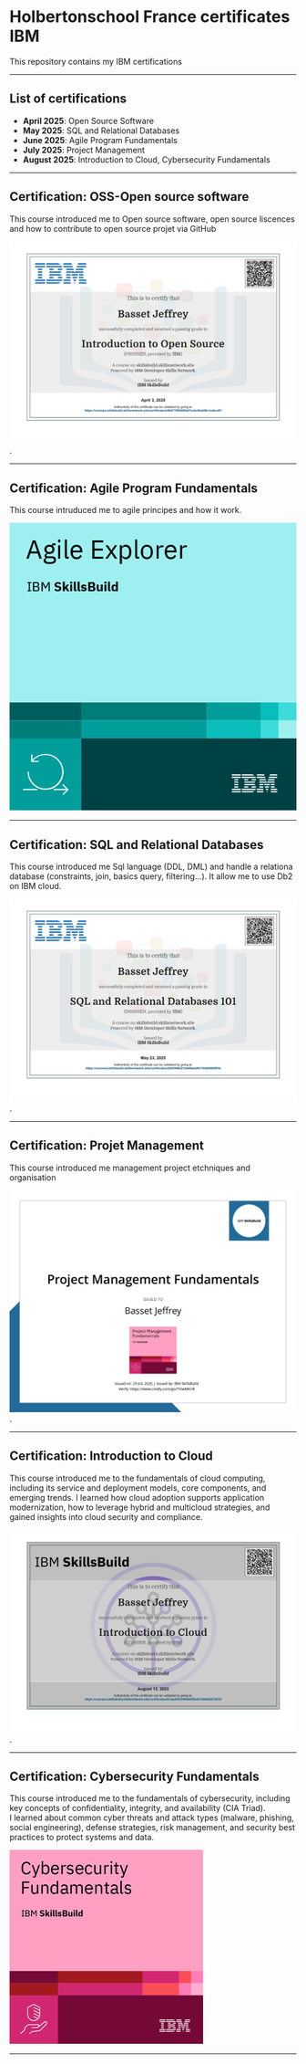 # Holbertonschool France certificates IBM

This repository contains my IBM certifications

---

## List of certifications

- **April 2025**: Open Source Software
- **May 2025**: SQL and Relational Databases
- **June 2025**: Agile Program Fundamentals
- **July 2025**: Project Management
- **August 2025**: Introduction to Cloud, Cybersecurity Fundamentals

---

## Certification: OSS-Open source software

This course introduced me to Open source software, open source liscences and how to contribute to open source projet via GitHub

![Certicat OSS](https://github.com/JeffToken31/holbertonschool-france-certificates-ibm/blob/main/certificates-trimester-1/certificate-oss.jpg).

---

## Certification: Agile Program Fundamentals

This course intruduced me to agile principes and how it work.

![Badge AGILE](https://github.com/JeffToken31/holbertonschool-france-certificates-ibm/blob/main/certificates-trimester-1/agile-explorer.png)

---

## Certification: SQL and Relational Databases

This course introduced me Sql language (DDL, DML) and handle a relationa database (constraints, join, basics query, filtering...).
It allow me to use Db2 on IBM cloud.

![Certicat SQL](https://github.com/JeffToken31/holbertonschool-france-certificates-ibm/blob/main/certificates-trimester-2/IBM_DB0101EN_Certificate_IBM_SkillsBuild_page-0001.jpg).

---

## Certification: Projet Management

This course introduced me management project etchniques and organisation

![Badge PM](https://github.com/JeffToken31/holbertonschool-france-certificates-ibm/blob/main/certificates-trimester-2/certificate-project-management.jpg).

---

## Certification: Introduction to Cloud

This course introduced me to the fundamentals of cloud computing, including its service and deployment models, core components, and emerging trends. I learned how cloud adoption supports application modernization, how to leverage hybrid and multicloud strategies, and gained insights into cloud security and compliance.

![Certicat SQL](https://github.com/JeffToken31/holbertonschool-france-certificates-ibm/blob/main/certificates-trimester-3/Certificate-Introduction-to-cloud.jpg).

---

## Certification: Cybersecurity Fundamentals

This course introduced me to the fundamentals of cybersecurity, including key concepts of confidentiality, integrity, and availability (CIA Triad).  
I learned about common cyber threats and attack types (malware, phishing, social engineering), defense strategies, risk management, and security best practices to protect systems and data.

![Certificate Cybersecurity](https://github.com/JeffToken31/holbertonschool-france-certificates-ibm/blob/main/certificates-trimester-3/cybersecurity_fundamentals.png)

---
